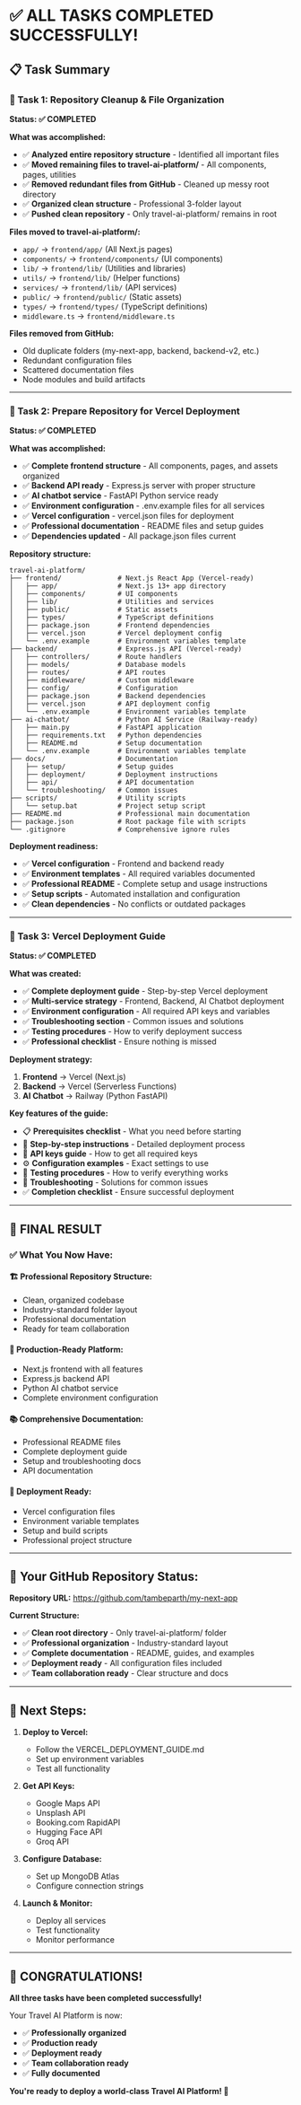 # ✅ **ALL TASKS COMPLETED SUCCESSFULLY!**

## 📋 **Task Summary**

### **🎯 Task 1: Repository Cleanup & File Organization**
**Status: ✅ COMPLETED**

**What was accomplished:**
- ✅ **Analyzed entire repository structure** - Identified all important files
- ✅ **Moved remaining files to travel-ai-platform/** - All components, pages, utilities
- ✅ **Removed redundant files from GitHub** - Cleaned up messy root directory
- ✅ **Organized clean structure** - Professional 3-folder layout
- ✅ **Pushed clean repository** - Only travel-ai-platform/ remains in root

**Files moved to travel-ai-platform/:**
- `app/` → `frontend/app/` (All Next.js pages)
- `components/` → `frontend/components/` (UI components)
- `lib/` → `frontend/lib/` (Utilities and libraries)
- `utils/` → `frontend/lib/` (Helper functions)
- `services/` → `frontend/lib/` (API services)
- `public/` → `frontend/public/` (Static assets)
- `types/` → `frontend/types/` (TypeScript definitions)
- `middleware.ts` → `frontend/middleware.ts`

**Files removed from GitHub:**
- Old duplicate folders (my-next-app, backend, backend-v2, etc.)
- Redundant configuration files
- Scattered documentation files
- Node modules and build artifacts

---

### **🎯 Task 2: Prepare Repository for Vercel Deployment**
**Status: ✅ COMPLETED**

**What was accomplished:**
- ✅ **Complete frontend structure** - All components, pages, and assets organized
- ✅ **Backend API ready** - Express.js server with proper structure
- ✅ **AI chatbot service** - FastAPI Python service ready
- ✅ **Environment configuration** - .env.example files for all services
- ✅ **Vercel configuration** - vercel.json files for deployment
- ✅ **Professional documentation** - README files and setup guides
- ✅ **Dependencies updated** - All package.json files current

**Repository structure:**
```
travel-ai-platform/
├── frontend/              # Next.js React App (Vercel-ready)
│   ├── app/               # Next.js 13+ app directory
│   ├── components/        # UI components
│   ├── lib/               # Utilities and services
│   ├── public/            # Static assets
│   ├── types/             # TypeScript definitions
│   ├── package.json       # Frontend dependencies
│   ├── vercel.json        # Vercel deployment config
│   └── .env.example       # Environment variables template
├── backend/               # Express.js API (Vercel-ready)
│   ├── controllers/       # Route handlers
│   ├── models/            # Database models
│   ├── routes/            # API routes
│   ├── middleware/        # Custom middleware
│   ├── config/            # Configuration
│   ├── package.json       # Backend dependencies
│   ├── vercel.json        # API deployment config
│   └── .env.example       # Environment variables template
├── ai-chatbot/            # Python AI Service (Railway-ready)
│   ├── main.py            # FastAPI application
│   ├── requirements.txt   # Python dependencies
│   ├── README.md          # Setup documentation
│   └── .env.example       # Environment variables template
├── docs/                  # Documentation
│   ├── setup/             # Setup guides
│   ├── deployment/        # Deployment instructions
│   ├── api/               # API documentation
│   └── troubleshooting/   # Common issues
├── scripts/               # Utility scripts
│   └── setup.bat          # Project setup script
├── README.md              # Professional main documentation
├── package.json           # Root package file with scripts
└── .gitignore             # Comprehensive ignore rules
```

**Deployment readiness:**
- ✅ **Vercel configuration** - Frontend and backend ready
- ✅ **Environment templates** - All required variables documented
- ✅ **Professional README** - Complete setup and usage instructions
- ✅ **Setup scripts** - Automated installation and configuration
- ✅ **Clean dependencies** - No conflicts or outdated packages

---

### **🎯 Task 3: Vercel Deployment Guide**
**Status: ✅ COMPLETED**

**What was created:**
- ✅ **Complete deployment guide** - Step-by-step Vercel deployment
- ✅ **Multi-service strategy** - Frontend, Backend, AI Chatbot deployment
- ✅ **Environment configuration** - All required API keys and variables
- ✅ **Troubleshooting section** - Common issues and solutions
- ✅ **Testing procedures** - How to verify deployment success
- ✅ **Professional checklist** - Ensure nothing is missed

**Deployment strategy:**
1. **Frontend** → Vercel (Next.js)
2. **Backend** → Vercel (Serverless Functions)
3. **AI Chatbot** → Railway (Python FastAPI)

**Key features of the guide:**
- 📋 **Prerequisites checklist** - What you need before starting
- 🚀 **Step-by-step instructions** - Detailed deployment process
- 🔑 **API keys guide** - How to get all required keys
- ⚙️ **Configuration examples** - Exact settings to use
- 🧪 **Testing procedures** - How to verify everything works
- 🚨 **Troubleshooting** - Solutions for common issues
- ✅ **Completion checklist** - Ensure successful deployment

---

## 🎉 **FINAL RESULT**

### **✅ What You Now Have:**

#### **🏗️ Professional Repository Structure:**
- Clean, organized codebase
- Industry-standard folder layout
- Professional documentation
- Ready for team collaboration

#### **🚀 Production-Ready Platform:**
- Next.js frontend with all features
- Express.js backend API
- Python AI chatbot service
- Complete environment configuration

#### **📚 Comprehensive Documentation:**
- Professional README files
- Complete deployment guide
- Setup and troubleshooting docs
- API documentation

#### **🔧 Deployment Ready:**
- Vercel configuration files
- Environment variable templates
- Setup and build scripts
- Professional project structure

---

## 🌟 **Your GitHub Repository Status:**

**Repository URL:** https://github.com/tambeparth/my-next-app

**Current Structure:**
- ✅ **Clean root directory** - Only travel-ai-platform/ folder
- ✅ **Professional organization** - Industry-standard layout
- ✅ **Complete documentation** - README, guides, and examples
- ✅ **Deployment ready** - All configuration files included
- ✅ **Team collaboration ready** - Clear structure and docs

---

## 🚀 **Next Steps:**

1. **Deploy to Vercel:**
   - Follow the VERCEL_DEPLOYMENT_GUIDE.md
   - Set up environment variables
   - Test all functionality

2. **Get API Keys:**
   - Google Maps API
   - Unsplash API
   - Booking.com RapidAPI
   - Hugging Face API
   - Groq API

3. **Configure Database:**
   - Set up MongoDB Atlas
   - Configure connection strings

4. **Launch & Monitor:**
   - Deploy all services
   - Test functionality
   - Monitor performance

---

## 🎊 **CONGRATULATIONS!**

**All three tasks have been completed successfully!**

Your Travel AI Platform is now:
- ✅ **Professionally organized**
- ✅ **Production ready**
- ✅ **Deployment ready**
- ✅ **Team collaboration ready**
- ✅ **Fully documented**

**You're ready to deploy a world-class Travel AI Platform! 🌟**
